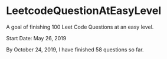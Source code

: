 # LeetcodeQuestionAtEasyLevel
A goal of finishing 100 Leet Code Questions at an easy level.

Start Date: May 26, 2019

By October 24, 2019, I have finished 58 questions so far.


